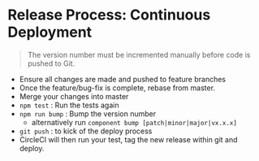 # Release Process: Continuous Deployment

> The version number must be incremented manually before code is pushed to Git.

 * Ensure all changes are made and pushed to feature branches
 * Once the feature/bug-fix is complete, rebase from master.
 * Merge your changes into master
 * `npm test` : Run the tests again
 * `npm run bump` : Bump the version number
   * alternatively run `component bump [patch|minor|major|vx.x.x]`
 * `git push` : to kick of the deploy process
 * CircleCI will then run your test, tag the new release within git and deploy.

